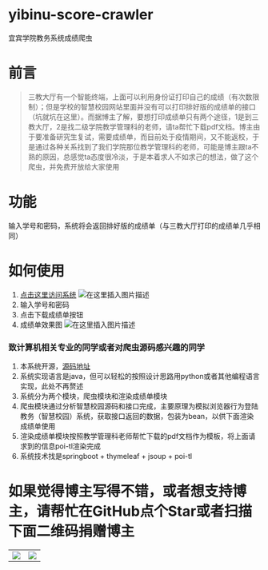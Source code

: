 # yibinu-score-crawler
宜宾学院教务系统成绩爬虫

# 前言
> 三教大厅有一个智能终端，上面可以利用身份证打印自己的成绩（有次数限制）；但是学校的智慧校园网站里面并没有可以打印排好版的成绩单的接口（坑就坑在这里）。而据博主了解，要想打印成绩单只有两个途径，1是到三教大厅，2是找二级学院教学管理科的老师，请ta帮忙下载pdf文档。博主由于要准备研究生复试，需要成绩单，而目前处于疫情期间，又不能返校，于是通过各种关系找到了我们学院那位教学管理科的老师，可能是博主跟ta不熟的原因，总感觉ta态度很冷淡，于是本着求人不如求己的想法，做了这个爬虫，并免费开放给大家使用

# 功能
输入学号和密码，系统将会返回排好版的成绩单（与三教大厅打印的成绩单几乎相同）

# 如何使用
1. [点击这里访问系统](http://www.zimo.wiki:8080/yibinu-score-crawler/)
![在这里插入图片描述](https://img-blog.csdnimg.cn/20200303155344196.png?x-oss-process=image/watermark,type_ZmFuZ3poZW5naGVpdGk,shadow_10,text_aHR0cHM6Ly9ibG9nLmNzZG4ubmV0L3FxXzM2NzM3OTM0,size_16,color_FFFFFF,t_70)
2. 输入学号和密码
3. 点击下载成绩单按钮
4. 成绩单效果图
![在这里插入图片描述](https://img-blog.csdnimg.cn/20200303165120231.png?x-oss-process=image/watermark,type_ZmFuZ3poZW5naGVpdGk,shadow_10,text_aHR0cHM6Ly9ibG9nLmNzZG4ubmV0L3FxXzM2NzM3OTM0,size_16,color_FFFFFF,t_70)

### 致计算机相关专业的同学或者对爬虫源码感兴趣的同学
1. 本系统开源，[源码地址](https://github.com/ZimoLoveShuang/yibinu-score-crawler.git)
2. 系统实现语言是java，但可以轻松的按照设计思路用python或者其他编程语言实现，此处不再赘述
3. 系统分为两个模块，爬虫模块和渲染成绩单模块
4. 爬虫模块通过分析智慧校园源码和接口完成，主要原理为模拟浏览器行为登陆教务（智慧校园）系统，获取接口返回的数据，包装为bean，以供下面渲染成绩单使用
5. 渲染成绩单模块按照教学管理科老师帮忙下载的pdf文档作为模板，将上面请求到的信息poi-tl渲染完成
6. 系统技术找是springboot + thymeleaf + jsoup + poi-tl

# 如果觉得博主写得不错，或者想支持博主，请帮忙在GitHub点个Star或者扫描下面二维码捐赠博主
<table>
    <tr>
        <td ><center><img src="https://img-blog.csdnimg.cn/20200303161837163.jpg" ></center></td>
        <td ><center><img src="https://img-blog.csdnimg.cn/20200303162019613.png"  ></center></td>
    </tr>
</table>